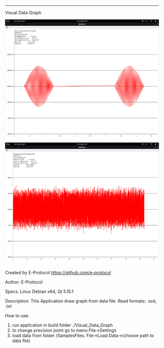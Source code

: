 ********************************************************************************
Visual Data Graph<br/>
<p float="left">
<img src = "images/1.png" width = "600" height = "400" />
<img src = "images/2.png" width = "600" height = "400" />
</p>

Created by E-Protocol
https://github.com/e-protocol

Author: E-Protocol

Specs: Linux Debian x64, Qt 5.15.1

Description:
This Application draw graph from data file. Read formats: .ssd, .txt

How to use:
1) run application in build folder ./Visual_Data_Graph
2) to change precision point go to menu File->Settings
3) load data from folder /SamplesFiles. File->Load Data->(choose path to data file)
